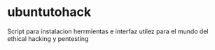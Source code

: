 # ubuntutohack
Script para instalacion herrmientas e interfaz  utilez para el mundo del ethical hacking y pentesting
